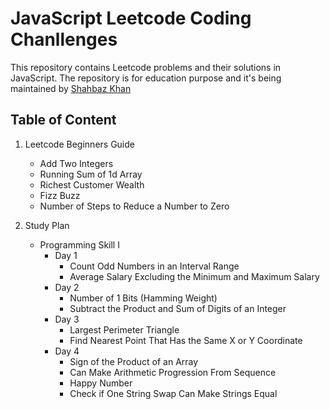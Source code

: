 # JavaScript Leetcode Coding Chanllenges

This repository contains Leetcode problems and their solutions in JavaScript.
The repository is for education purpose and it's being maintained by [Shahbaz Khan](https://www.shahbazkhan.in)

## Table of Content

1. Leetcode Beginners Guide
    - Add Two Integers 
    - Running Sum of 1d Array
    - Richest Customer Wealth
    - Fizz Buzz
    - Number of Steps to Reduce a Number to Zero

2. Study Plan
    - Programming Skill I
        - Day 1
            - Count Odd Numbers in an Interval Range
            - Average Salary Excluding the Minimum and Maximum Salary
        - Day 2
            - Number of 1 Bits (Hamming Weight)
            - Subtract the Product and Sum of Digits of an Integer
        - Day 3
            - Largest Perimeter Triangle
            - Find Nearest Point That Has the Same X or Y Coordinate
        - Day 4
            - Sign of the Product of an Array
            - Can Make Arithmetic Progression From Sequence
            - Happy Number
            - Check if One String Swap Can Make Strings Equal

